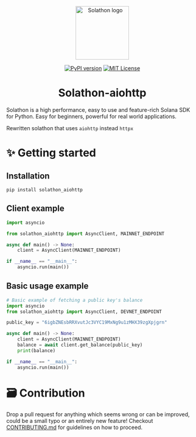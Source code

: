 <p align="center">
  <a href="#">
    <img
      alt="Solathon logo"
      src="https://solathon.vercel.app/solathon.svg"
      width="140"
    />
  </a>
</p>


<p align="center">
  <a href="https://pypi.org/project/solathon_aiohttp/" target="_blank"><img src="https://badge.fury.io/py/solathon_aiohttp.svg" alt="PyPI version"></a>
  <a href="https://github.com/Vlad2030/solathon-aiohttp/blob/main/LICENSE" target="_blank"><img src="https://img.shields.io/badge/License-MIT-yellow.svg" alt="MIT License"></a>
  <br>
</p>

<h1 align="center">Solathon-aiohttp</h1>

Solathon is a high performance, easy to use and feature-rich Solana SDK for Python.
Easy for beginners, powerful for real world applications.

Rewritten solathon that uses `aiohttp` instead `httpx`

# ✨ Getting started
## Installation
```
pip install solathon_aiohttp
```
## Client example
```python
import asyncio

from solathon_aiohttp import AsyncClient, MAINNET_ENDPOINT

async def main() -> None:
    client = AsyncClient(MAINNET_ENDPOINT)

if __name__ == "__main__":
    asyncio.run(main())

```
## Basic usage example
```python
# Basic example of fetching a public key's balance
import asyncio
from solathon_aiohttp import AsyncClient, DEVNET_ENDPOINT

public_key = "6igbZNEsbRRXvutJc3VYC19MxNg9u1zMHX39zgXpjgrn"

async def main() -> None:
    client = AsyncClient(MAINNET_ENDPOINT)
    balance = await client.get_balance(public_key)
    print(balance)

if __name__ == "__main__":
    asyncio.run(main())
```

# 🗃️ Contribution
Drop a pull request for anything which seems wrong or can be improved, could be a small typo or an entirely new feature! Checkout [CONTRIBUTING.md](CONTRIBUTING.md) for guidelines on how to proceed.
